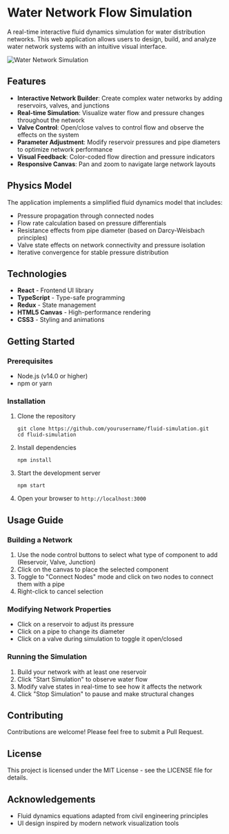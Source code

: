 # Water Network Flow Simulation

A real-time interactive fluid dynamics simulation for water distribution networks. This web application allows users to design, build, and analyze water network systems with an intuitive visual interface.

![Water Network Simulation](https://i.imgur.com/example.png)

## Features

- **Interactive Network Builder**: Create complex water networks by adding reservoirs, valves, and junctions
- **Real-time Simulation**: Visualize water flow and pressure changes throughout the network
- **Valve Control**: Open/close valves to control flow and observe the effects on the system
- **Parameter Adjustment**: Modify reservoir pressures and pipe diameters to optimize network performance
- **Visual Feedback**: Color-coded flow direction and pressure indicators
- **Responsive Canvas**: Pan and zoom to navigate large network layouts

## Physics Model

The application implements a simplified fluid dynamics model that includes:

- Pressure propagation through connected nodes
- Flow rate calculation based on pressure differentials
- Resistance effects from pipe diameter (based on Darcy-Weisbach principles)
- Valve state effects on network connectivity and pressure isolation
- Iterative convergence for stable pressure distribution

## Technologies

- **React** - Frontend UI library
- **TypeScript** - Type-safe programming
- **Redux** - State management
- **HTML5 Canvas** - High-performance rendering
- **CSS3** - Styling and animations

## Getting Started

### Prerequisites

- Node.js (v14.0 or higher)
- npm or yarn

### Installation

1. Clone the repository
   ```
   git clone https://github.com/yourusername/fluid-simulation.git
   cd fluid-simulation
   ```

2. Install dependencies
   ```
   npm install
   ```

3. Start the development server
   ```
   npm start
   ```

4. Open your browser to `http://localhost:3000`

## Usage Guide

### Building a Network

1. Use the node control buttons to select what type of component to add (Reservoir, Valve, Junction)
2. Click on the canvas to place the selected component
3. Toggle to "Connect Nodes" mode and click on two nodes to connect them with a pipe
4. Right-click to cancel selection

### Modifying Network Properties

- Click on a reservoir to adjust its pressure
- Click on a pipe to change its diameter
- Click on a valve during simulation to toggle it open/closed

### Running the Simulation

1. Build your network with at least one reservoir
2. Click "Start Simulation" to observe water flow
3. Modify valve states in real-time to see how it affects the network
4. Click "Stop Simulation" to pause and make structural changes

## Contributing

Contributions are welcome! Please feel free to submit a Pull Request.

## License

This project is licensed under the MIT License - see the LICENSE file for details.

## Acknowledgements

- Fluid dynamics equations adapted from civil engineering principles
- UI design inspired by modern network visualization tools 